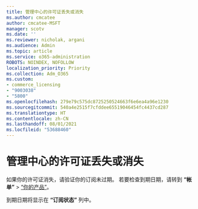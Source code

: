 ```yaml
---
title: 管理中心的许可证丢失或消失
ms.author: cmcatee
author: cmcatee-MSFT
manager: scotv
ms.date: ''
ms.reviewer: nicholak, argani
ms.audience: Admin
ms.topic: article
ms.service: o365-administration
ROBOTS: NOINDEX, NOFOLLOW
localization_priority: Priority
ms.collection: Adm_O365
ms.custom:
- commerce_licensing
- "9003038"
- "5800"
ms.openlocfilehash: 279e79c575dc8725250524663f6e6ea4a96e1230
ms.sourcegitcommit: 540a4e2515f7cfddee65519046454fc4437cd287
ms.translationtype: HT
ms.contentlocale: zh-CN
ms.lasthandoff: 08/01/2021
ms.locfileid: "53688460"
---
```

# <a name="license-missing-or-disappears-from-the-admin-center"></a>管理中心的许可证丢失或消失

如果你的许可证消失，请验证你的订阅未过期。 若要检查到期日期，请转到 **“帐单”** > [“你的产品”](https://go.microsoft.com/fwlink/p/?linkid=842054)。

到期日期将显示在 **“订阅状态”** 列中。